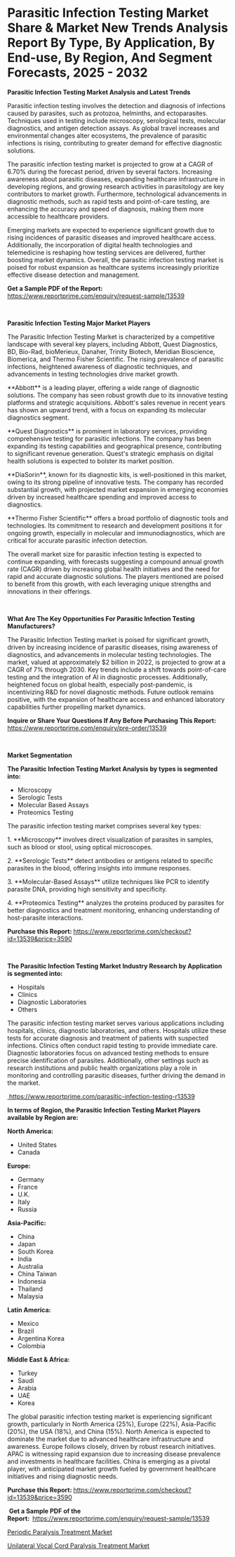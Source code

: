 <p><h1>Parasitic Infection Testing Market Share & Market New Trends Analysis Report By Type, By Application, By End-use, By Region, And Segment Forecasts, 2025 - 2032</h1></p><p><strong>Parasitic Infection Testing Market Analysis and Latest Trends</strong></p>
<p><p>Parasitic infection testing involves the detection and diagnosis of infections caused by parasites, such as protozoa, helminths, and ectoparasites. Techniques used in testing include microscopy, serological tests, molecular diagnostics, and antigen detection assays. As global travel increases and environmental changes alter ecosystems, the prevalence of parasitic infections is rising, contributing to greater demand for effective diagnostic solutions.</p><p>The parasitic infection testing market is projected to grow at a CAGR of 6.70% during the forecast period, driven by several factors. Increasing awareness about parasitic diseases, expanding healthcare infrastructure in developing regions, and growing research activities in parasitology are key contributors to market growth. Furthermore, technological advancements in diagnostic methods, such as rapid tests and point-of-care testing, are enhancing the accuracy and speed of diagnosis, making them more accessible to healthcare providers.</p><p>Emerging markets are expected to experience significant growth due to rising incidences of parasitic diseases and improved healthcare access. Additionally, the incorporation of digital health technologies and telemedicine is reshaping how testing services are delivered, further boosting market dynamics. Overall, the parasitic infection testing market is poised for robust expansion as healthcare systems increasingly prioritize effective disease detection and management.</p></p>
<p><strong>Get a Sample PDF of the Report:&nbsp;</strong> <a href="https://www.reportprime.com/enquiry/request-sample/13539?utm_campaign=2217&utm_medium=2&utm_source=Github&utm_content=ia&utm_term=20032025&utm_id=parasitic-infection-testing">https://www.reportprime.com/enquiry/request-sample/13539</a></p>
<p>&nbsp;</p>
<p><strong>Parasitic Infection Testing Major Market Players</strong></p>
<p><p>The Parasitic Infection Testing Market is characterized by a competitive landscape with several key players, including Abbott, Quest Diagnostics, BD, Bio-Rad, bioMerieux, Danaher, Trinity Biotech, Meridian Bioscience, Biomerica, and Thermo Fisher Scientific. The rising prevalence of parasitic infections, heightened awareness of diagnostic techniques, and advancements in testing technologies drive market growth.</p><p>**Abbott** is a leading player, offering a wide range of diagnostic solutions. The company has seen robust growth due to its innovative testing platforms and strategic acquisitions. Abbott's sales revenue in recent years has shown an upward trend, with a focus on expanding its molecular diagnostics segment.</p><p>**Quest Diagnostics** is prominent in laboratory services, providing comprehensive testing for parasitic infections. The company has been expanding its testing capabilities and geographical presence, contributing to significant revenue generation. Quest's strategic emphasis on digital health solutions is expected to bolster its market position.</p><p>**DiaSorin**, known for its diagnostic kits, is well-positioned in this market, owing to its strong pipeline of innovative tests. The company has recorded substantial growth, with projected market expansion in emerging economies driven by increased healthcare spending and improved access to diagnostics.</p><p>**Thermo Fisher Scientific** offers a broad portfolio of diagnostic tools and technologies. Its commitment to research and development positions it for ongoing growth, especially in molecular and immunodiagnostics, which are critical for accurate parasitic infection detection.</p><p>The overall market size for parasitic infection testing is expected to continue expanding, with forecasts suggesting a compound annual growth rate (CAGR) driven by increasing global health initiatives and the need for rapid and accurate diagnostic solutions. The players mentioned are poised to benefit from this growth, with each leveraging unique strengths and innovations in their offerings.</p></p>
<p>&nbsp;</p>
<p><strong>What Are The Key Opportunities For Parasitic Infection Testing Manufacturers?</strong></p>
<p><p>The Parasitic Infection Testing market is poised for significant growth, driven by increasing incidence of parasitic diseases, rising awareness of diagnostics, and advancements in molecular testing technologies. The market, valued at approximately $2 billion in 2022, is projected to grow at a CAGR of 7% through 2030. Key trends include a shift towards point-of-care testing and the integration of AI in diagnostic processes. Additionally, heightened focus on global health, especially post-pandemic, is incentivizing R&D for novel diagnostic methods. Future outlook remains positive, with the expansion of healthcare access and enhanced laboratory capabilities further propelling market dynamics.</p></p>
<p><strong>Inquire or Share Your Questions If Any Before Purchasing This Report:</strong> <a href="https://www.reportprime.com/enquiry/pre-order/13539?utm_campaign=2217&utm_medium=2&utm_source=Github&utm_content=ia&utm_term=20032025&utm_id=parasitic-infection-testing">https://www.reportprime.com/enquiry/pre-order/13539</a></p>
<p>&nbsp;</p>
<p><strong>Market Segmentation</strong></p>
<p><strong>The Parasitic Infection Testing Market Analysis by types is segmented into:</strong></p>
<p><ul><li>Microscopy</li><li>Serologic Tests</li><li>Molecular Based Assays</li><li>Proteomics Testing</li></ul></p>
<p><p>The parasitic infection testing market comprises several key types: </p><p>1. **Microscopy** involves direct visualization of parasites in samples, such as blood or stool, using optical microscopes.</p><p>2. **Serologic Tests** detect antibodies or antigens related to specific parasites in the blood, offering insights into immune responses.</p><p>3. **Molecular-Based Assays** utilize techniques like PCR to identify parasite DNA, providing high sensitivity and specificity.</p><p>4. **Proteomics Testing** analyzes the proteins produced by parasites for better diagnostics and treatment monitoring, enhancing understanding of host-parasite interactions.</p></p>
<p><strong>Purchase this Report:&nbsp;</strong><a href="https://www.reportprime.com/checkout?id=13539&price=3590&utm_campaign=2217&utm_medium=2&utm_source=Github&utm_content=ia&utm_term=20032025&utm_id=parasitic-infection-testing">https://www.reportprime.com/checkout?id=13539&price=3590</a></p>
<p>&nbsp;</p>
<p><strong>The Parasitic Infection Testing Market Industry Research by Application is segmented into:</strong></p>
<p><ul><li>Hospitals</li><li>Clinics</li><li>Diagnostic Laboratories</li><li>Others</li></ul></p>
<p><p>The parasitic infection testing market serves various applications including hospitals, clinics, diagnostic laboratories, and others. Hospitals utilize these tests for accurate diagnosis and treatment of patients with suspected infections. Clinics often conduct rapid testing to provide immediate care. Diagnostic laboratories focus on advanced testing methods to ensure precise identification of parasites. Additionally, other settings such as research institutions and public health organizations play a role in monitoring and controlling parasitic diseases, further driving the demand in the market.</p></p>
<p><a href="https://www.reportprime.com/parasitic-infection-testing-r13539?utm_campaign=2217&utm_medium=2&utm_source=Github&utm_content=ia&utm_term=20032025&utm_id=parasitic-infection-testing">&nbsp;https://www.reportprime.com/parasitic-infection-testing-r13539</a></p>
<p><strong>In terms of Region, the Parasitic Infection Testing Market Players available by Region are:</strong></p>
<p>
    <p> <strong> North America: </strong>
        <ul>
            <li>United States</li>
            <li>Canada</li>
        </ul>
        </p> 
    <p> <strong> Europe: </strong>
        <ul>
            <li>Germany</li>
            <li>France</li>
            <li>U.K.</li>
            <li>Italy</li>
            <li>Russia</li>
        </ul>
        </p> 
    <p> <strong> Asia-Pacific: </strong>
        <ul>
            <li>China</li>
            <li>Japan</li>
            <li>South Korea</li>
            <li>India</li>
            <li>Australia</li>
            <li>China Taiwan</li>
            <li>Indonesia</li>
            <li>Thailand</li>
            <li>Malaysia</li>
        </ul>
        </p> 
    <p> <strong> Latin America: </strong>
        <ul>
            <li>Mexico</li>
            <li>Brazil</li>
            <li>Argentina Korea</li>
            <li>Colombia</li>
        </ul>
        </p> 
    <p> <strong> Middle East & Africa: </strong>
        <ul>
            <li>Turkey</li>
            <li>Saudi</li>
            <li>Arabia</li>
            <li>UAE</li>
            <li>Korea</li>
        </ul>
    </p>
    </p>
<p><p>The global parasitic infection testing market is experiencing significant growth, particularly in North America (25%), Europe (22%), Asia-Pacific (20%), the USA (18%), and China (15%). North America is expected to dominate the market due to advanced healthcare infrastructure and awareness. Europe follows closely, driven by robust research initiatives. APAC is witnessing rapid expansion due to increasing disease prevalence and investments in healthcare facilities. China is emerging as a pivotal player, with anticipated market growth fueled by government healthcare initiatives and rising diagnostic needs.</p></p>
<p><strong>Purchase this Report: </strong><a href="https://www.reportprime.com/checkout?id=13539&price=3590&utm_campaign=2217&utm_medium=2&utm_source=Github&utm_content=ia&utm_term=20032025&utm_id=parasitic-infection-testing">https://www.reportprime.com/checkout?id=13539&price=3590</a></p>
<p>&nbsp;<strong>Get a Sample PDF of the Report:&nbsp;&nbsp;</strong><a href="https://www.reportprime.com/enquiry/request-sample/13539?utm_campaign=2217&utm_medium=2&utm_source=Github&utm_content=ia&utm_term=20032025&utm_id=parasitic-infection-testing">https://www.reportprime.com/enquiry/request-sample/13539</a></p>
<p><strong></strong></p>
<p><p><a href="https://github.com/gukenneth26571/Market-Research-Report-List-1/blob/main/periodic-paralysis-treatment-market.md?utm_campaign=2217&utm_medium=2&utm_source=Github&utm_content=ia&utm_term=20032025&utm_id=parasitic-infection-testing">Periodic Paralysis Treatment Market</a></p><p><a href="https://github.com/ChiragRp1/Market-Research-Report-List-7/blob/main/unilateral-vocal-cord-paralysis-treatment-market.md?utm_campaign=2217&utm_medium=2&utm_source=Github&utm_content=ia&utm_term=20032025&utm_id=parasitic-infection-testing">Unilateral Vocal Cord Paralysis Treatment Market</a></p></p>